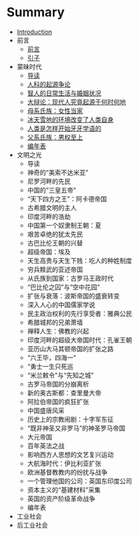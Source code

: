 # Summary

* [Introduction](README.md)
* 前言
   * [前言](chapter1/qian_yan.md)
   * [引子](chapter1/yin_zi.md)
* 蒙昧时代
   * [导读](chapter2/daodu.md)
   * [人科的起源争论](chapter2/qiyuan.md)
   * [智人的日常生活与婚姻状况](chapter2/zhiren-shenghuo-hunyin.md)
   * [大辩论：现代人究竟起源于何时何地](chapter2/dabianlun.md)
   * [母系氏族：女性当家](chapter2/muxi.md)
   * [冰天雪地的环境改变了人类自身](chapter2/bingxue.md)
   * [人类是怎样开始牙牙学语的](chapter2/yaya.md)
   * [父系氏族：男权至上](chapter2/fuxi.md)
   * [编年表](chapter2/biannian.md)
* 文明之光
   * 导读
   * 神奇的“美索不达米亚”
   * 尼罗河畔的先民
   * 中国的“三皇五帝”
   * “天下四方之王”：阿卡德帝国
   * 古希腊文明的主人
   * 印度河畔的浩劫
   * 中国第一个奴隶制王朝：夏
   * 艰苦卓绝的犹太先民
   * 古巴比伦王朝的兴替
   * 超级帝国：埃及
   * 天生高贵与天生下贱：吃人的种姓制度
   * 穷兵黩武的亚述帝国
   * 从氏族到国家：古罗马王政时代
   * “巴比伦之囚”与“空中花园”
   * 扩张与衰落：波斯帝国的盛衰转变
   * 深入人心的中国儒家学说
   * 民主政治权利的先行享受者：雅典公民
   * 希腊城邦的兄弟萧墙
   * 禅释人生：佛教的兴起
   * 印度河畔的超级大帝国时代：孔雀王朝
   * 亚历山大马其顿帝国的扩张之路
   * “六王毕，四海一”
   * “勇士一生只死巡
   * “米兰敕令”与“先知之城”
   * 古罗马帝国的分崩离析
   * 新的奥古斯都：查里曼大帝
   * 阿拉伯帝国的疯狂扩张
   * 中国盛唐风采
   * 历史上的宗教闹剧：十字军东征
   * “既非神圣又非罗马”的神圣罗马帝国
   * 大元帝国
   * 百年英法之战
   * 影响西方人思想的文艺复兴运动
   * 大航海时代：伊比利亚扩张
   * 欧洲基督教教内的纷扰与战争
   * 一个管理他国的公司：英国东印度公司
   * 资本主义的“基建材料”采集
   * 英国的资产阶级革命战争
   * 编年表
* 工业社会
* 后工业社会

